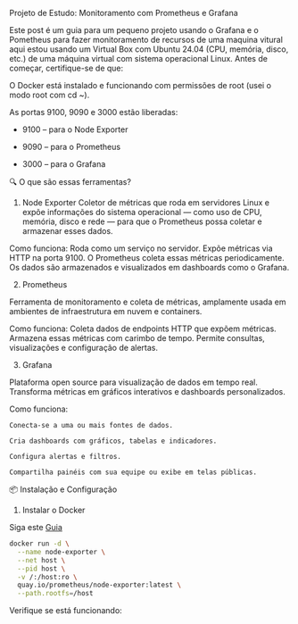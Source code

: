 Projeto de Estudo: Monitoramento com Prometheus e Grafana

Este post é um guia para um pequeno projeto usando o Grafana e o Pometheus para fazer monitoramento de recursos de uma maquina vitural aqui estou usando um Virtual Box com Ubuntu 24.04 (CPU, memória, disco, etc.) de uma máquina virtual com sistema operacional Linux.
Antes de começar, certifique-se de que:

O Docker está instalado e funcionando com permissões de root (usei o modo root com cd ~).

As portas 9100, 9090 e 3000 estão liberadas:

  -  9100 – para o Node Exporter

  -  9090 – para o Prometheus

  - 3000 – para o Grafana


🔍 O que são essas ferramentas?

1. Node Exporter
Coletor de métricas que roda em servidores Linux e expõe informações do sistema operacional — como uso de CPU, memória, disco e rede — para que o Prometheus possa coletar e armazenar esses dados.

Como funciona:
  Roda como um serviço no servidor.
  Expõe métricas via HTTP na porta 9100.
  O Prometheus coleta essas métricas periodicamente.
  Os dados são armazenados e visualizados em dashboards como o Grafana.

2. Prometheus

Ferramenta de monitoramento e coleta de métricas, amplamente usada em ambientes de infraestrutura em nuvem e containers.

Como funciona:
  Coleta dados de endpoints HTTP que expõem métricas.
  Armazena essas métricas com carimbo de tempo.
  Permite consultas, visualizações e configuração de alertas.

3. Grafana

Plataforma open source para visualização de dados em tempo real. Transforma métricas em gráficos interativos e dashboards personalizados.

Como funciona:

    Conecta-se a uma ou mais fontes de dados.

    Cria dashboards com gráficos, tabelas e indicadores.

    Configura alertas e filtros.

    Compartilha painéis com sua equipe ou exibe em telas públicas.

📦 Instalação e Configuração
1. Instalar o Docker

Siga este [Guia](https://livro.descomplicandodocker.com.br/chapters/chapter_03.html)
```bash
docker run -d \
  --name node-exporter \
  --net host \
  --pid host \
  -v /:/host:ro \
  quay.io/prometheus/node-exporter:latest \
  --path.rootfs=/host
```
Verifique se está funcionando: 
